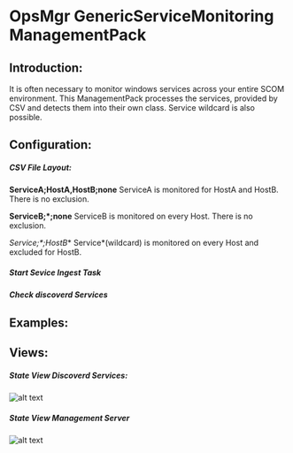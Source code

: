 # OpsMgr GenericServiceMonitoring ManagementPack

## Introduction:
It is often necessary to monitor windows services across your entire SCOM environment. This ManagementPack processes the services, provided by CSV and detects them into their own class. Service wildcard is also possible.

## Configuration:
##### CSV File Layout:

**ServiceA;HostA,HostB;none**
ServiceA is monitored for HostA and HostB. There is no exclusion.

**ServiceB;*;none**
ServiceB is monitored on every Host. There is no exclusion.

**Service*;*;HostB**
Service*(wildcard) is monitored on every Host and excluded for HostB.

##### Start Sevice Ingest Task

##### Check discoverd Services

## Examples:

## Views:

##### State View Discoverd Services:
![alt text](https://github.com/spa5603/OpsMgr.GenericServiceMonitoring/blob/master/Graphics/StateView%20-%20Discovered%20Services.jpg)

##### State View Management Server
![alt text](https://github.com/spa5603/OpsMgr.GenericServiceMonitoring/blob/master/Graphics/StateView%20-%20Management%20Server.jpg)
